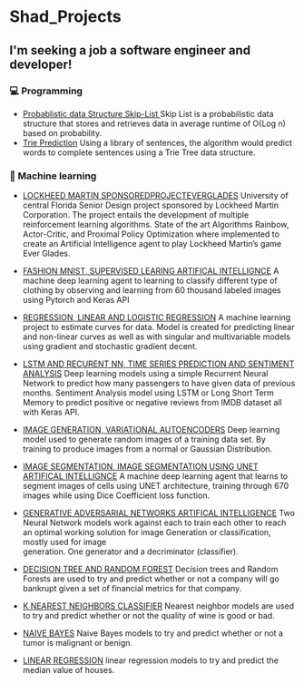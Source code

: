 # Shad_Projects

## I'm seeking a job a software engineer and developer!

### :computer:  Programming

<!-- BASIC:START -->
- [Probablistic data Structure Skip-List ](https://github.com/ShadSGitHub/Shad_Projects/blob/main/SkipList-5%20(2).java)
    Skip List is a probabilistic data structure that stores and retrieves data in average runtime of O(Log n) based on probability.
 - [Trie Prediction](https://github.com/ShadSGitHub/Shad_Projects/blob/main/TriePrediction%20(4).c)
    Using a library of sentences, the algorithm would predict words to complete sentences using a Trie Tree data structure.
<!-- BASIC:END -->
### :robot: Machine learning
<!-- MACHINE LEARNING:START -->
- [LOCKHEED MARTIN SPONSOREDPROJECTEVERGLADES](https://github.com/ShadSGitHub/Shad_Projects/tree/main/EverGlades)
    University of central Florida Senior Design project sponsored by Lockheed Martin Corporation. The project entails the development of multiple reinforcement learning                algorithms. State of the art Algorithms Rainbow, Actor-Critic, and Proximal Policy Optimization where implemented to create an Artificial Intelligence agent to play Lockheed       Martin’s game Ever Glades.
- [FASHION MNIST, SUPERVISED LEARING ARTIFICAL INTELLIGNCE](https://github.com/ShadSGitHub/Shad_Projects/tree/main/Fashion_MNIST)
    A machine deep learning agent to learning to classify different type of clothing by observing and learning from 60 thousand labeled images using Pytorch and Keras API
- [REGRESSION, LINEAR AND LOGISTIC REGRESSION](https://github.com/ShadSGitHub/Shad_Projects/tree/main/REGRESSION)
    A machine learning project to estimate curves for data. Model is created for predicting linear and non-linear curves as well as with singular and multivariable models using        gradient and stochastic gradient decent.
- [LSTM AND RECURENT NN, TIME SERIES PREDICTION AND SENTIMENT ANALYSIS](https://github.com/ShadSGitHub/Shad_Projects/tree/main/Recurrent%20Neural%20Network)
    Deep learning models using a simple Recurrent Neural Network to predict how many passengers to have given data of previous months. Sentiment Analysis model using LSTM or Long      Short Term Memory to predict positive or negative reviews from IMDB dataset all with Keras API.
- [IMAGE GENERATION, VARIATIONAL AUTOENCODERS](https://github.com/ShadSGitHub/Shad_Projects/tree/main/AutoEncoder)
    Deep learning model used to generate random images of a training data set. By training to produce images from a normal or Gaussian Distribution. 
- [IMAGE SEGMENTATION, IMAGE SEGMENTATION USING UNET ARTIFICAL INTELLIGNCE](https://github.com/ShadSGitHub/Shad_Projects/blob/main/unet.py)
    A machine deep learning agent that learns to segment images of cells using UNET architecture, training through 670 images while using Dice Coefficient loss function.
    
    
- [GENERATIVE ADVERSARIAL NETWORKS ARTIFICAL INTELLIGENCE](https://github.com/ShadSGitHub/Shad_Projects/blob/main/GenerativeAdversarialNetwork.ipynb)
    Two Neural Network models work against each to train each other to reach an optimal working solution for image Generation or classification, mostly used for image           
        generation. One generator and a decriminator (classifier).
    
- [DECISION TREE AND RANDOM FOREST](https://github.com/ShadSGitHub/Shad_Projects/blob/main/DecisionTree_RandomForest.ipynb)
    Decision trees and Random Forests are used to try and predict whether or not a company will go bankrupt given a set of financial metrics for that company.
    
- [K NEAREST NEIGHBORS CLASSIFIER](https://github.com/ShadSGitHub/Shad_Projects/blob/main/KNeighborsClassifier.ipynb)
    Nearest neighbor models are used to try and predict whether or not the quality of wine is good or bad.
    
- [NAIVE BAYES](https://github.com/ShadSGitHub/Shad_Projects/blob/main/NaiveBayes.ipynb)
    Naive Bayes models to try and predict whether or not a tumor is malignant or benign.
    
- [LINEAR REGRESSION](https://github.com/ShadSGitHub/Shad_Projects/blob/main/LinearRegression.ipynb)
    linear regression models to try and predict the median value of houses.
<!-- MACHINE LEARNING:END -->
